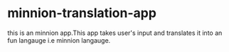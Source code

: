 # minnion-translation-app
this is an minnion app.This app takes user's input and translates it into an fun langauge i.e minnion langauge.
